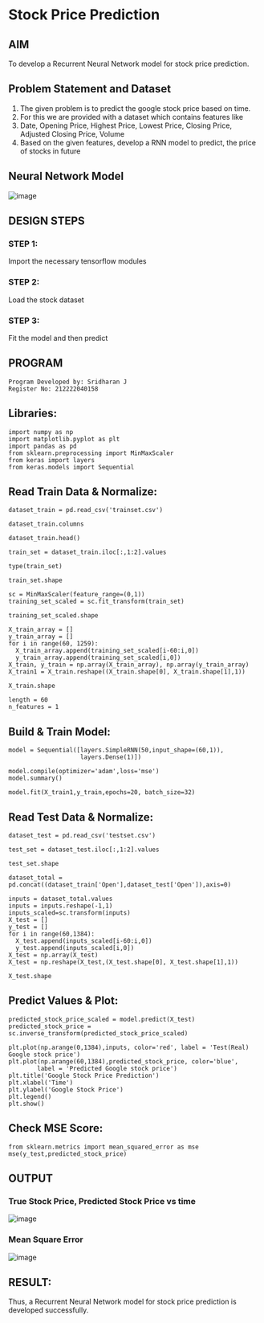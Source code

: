 # Stock Price Prediction

## AIM

To develop a Recurrent Neural Network model for stock price prediction.

## Problem Statement and Dataset
1. The given problem is to predict the google stock price based on time.
2. For this we are provided with a dataset which contains features like
3. Date, Opening Price, Highest Price, Lowest Price, Closing Price, Adjusted Closing Price, Volume
4. Based on the given features, develop a RNN model to predict, the price of stocks in future

## Neural Network Model

![image](https://github.com/Sridharanjaisankar/rnn-stock-price-prediction/assets/119405017/a731ada1-039d-4e7f-9e6f-18fa546c59fc)



## DESIGN STEPS

### STEP 1:
Import the necessary tensorflow modules
### STEP 2:
Load the stock dataset

### STEP 3:
Fit the model and then predict


## PROGRAM

```
Program Developed by: Sridharan J
Register No: 212222040158
```
## Libraries:
```
import numpy as np
import matplotlib.pyplot as plt
import pandas as pd
from sklearn.preprocessing import MinMaxScaler
from keras import layers
from keras.models import Sequential
```
## Read Train Data & Normalize:
```
dataset_train = pd.read_csv('trainset.csv')

dataset_train.columns

dataset_train.head()

train_set = dataset_train.iloc[:,1:2].values

type(train_set)

train_set.shape

sc = MinMaxScaler(feature_range=(0,1))
training_set_scaled = sc.fit_transform(train_set)

training_set_scaled.shape

X_train_array = []
y_train_array = []
for i in range(60, 1259):
  X_train_array.append(training_set_scaled[i-60:i,0])
  y_train_array.append(training_set_scaled[i,0])
X_train, y_train = np.array(X_train_array), np.array(y_train_array)
X_train1 = X_train.reshape((X_train.shape[0], X_train.shape[1],1))

X_train.shape

length = 60
n_features = 1
```
## Build & Train Model:
```
model = Sequential([layers.SimpleRNN(50,input_shape=(60,1)),
                    layers.Dense(1)])

model.compile(optimizer='adam',loss='mse')
model.summary()

model.fit(X_train1,y_train,epochs=20, batch_size=32)
```
## Read Test Data & Normalize:
```
dataset_test = pd.read_csv('testset.csv')

test_set = dataset_test.iloc[:,1:2].values

test_set.shape

dataset_total = pd.concat((dataset_train['Open'],dataset_test['Open']),axis=0)

inputs = dataset_total.values
inputs = inputs.reshape(-1,1)
inputs_scaled=sc.transform(inputs)
X_test = []
y_test = []
for i in range(60,1384):
  X_test.append(inputs_scaled[i-60:i,0])
  y_test.append(inputs_scaled[i,0])
X_test = np.array(X_test)
X_test = np.reshape(X_test,(X_test.shape[0], X_test.shape[1],1))

X_test.shape
```
## Predict Values & Plot:
```
predicted_stock_price_scaled = model.predict(X_test)
predicted_stock_price = sc.inverse_transform(predicted_stock_price_scaled)

plt.plot(np.arange(0,1384),inputs, color='red', label = 'Test(Real) Google stock price')
plt.plot(np.arange(60,1384),predicted_stock_price, color='blue', 
		label = 'Predicted Google stock price')
plt.title('Google Stock Price Prediction')
plt.xlabel('Time')
plt.ylabel('Google Stock Price')
plt.legend()
plt.show()
```
## Check MSE Score:
```
from sklearn.metrics import mean_squared_error as mse
mse(y_test,predicted_stock_price)
```

## OUTPUT

### True Stock Price, Predicted Stock Price vs time

![image](https://github.com/Sridharanjaisankar/rnn-stock-price-prediction/assets/119405017/5513814d-feb5-427c-9e17-22c2a8698c2e)



### Mean Square Error

![image](https://github.com/Sridharanjaisankar/rnn-stock-price-prediction/assets/119405017/5edb0430-4bb1-43f5-9952-1f1343c0c5ed)



## RESULT:
Thus, a Recurrent Neural Network model for stock price prediction is developed successfully.
